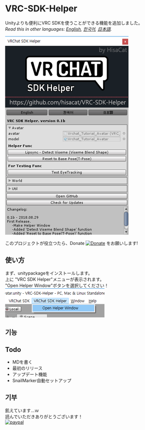 VRC-SDK-Helper
============
Unityよりも便利にVRC SDKを使うことができる機能を追加しました。<br>
*Read this in other languages: [English](README.md), [한국어](README.ko.md), [日本語](README.ja.md).*

![](Media/WindowPreview.png)

このプロジェクトが役立つたら、Donate [![Donate](https://img.shields.io/badge/Donate-PayPal-green.svg)](https://www.paypal.com/cgi-bin/webscr?cmd=_s-xclick&hosted_button_id=VY9PA73VKC4ZS) をお願いします!

## 使い方
まず、unitypackageをインストールします。<br>
上に "VRC SDK Helper"メニューが表示されます。<br>
"Open Helper Window"ボタンを選択してください！<br>
![](Media/MenuItem.png)

## 기능

## Todo
* MDを書く
* 最初のリリース
* アップデート機能
* SnailMarker自動セットアップ

## 기부
飢えています...ｗ<br>
読んでいただきありがとうございます！<br>
[![paypal](https://www.paypalobjects.com/en_US/i/btn/btn_donateCC_LG.gif)](https://www.paypal.com/cgi-bin/webscr?cmd=_s-xclick&hosted_button_id=VY9PA73VKC4ZS)